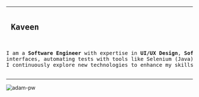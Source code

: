 <hr>

<pre>
<h2> Kaveen </h2>

I am a <b>Software Engineer</b> with expertise in <b>UI/UX Design</b>, <b>Software Testing</b>, and <b>API Development</b>.I specialize in creating user-friendly 
interfaces, automating tests with tools like Selenium (Java), and building  efficient software solutions. With a passion for innovation and problem-solving, 
I continuously explore new technologies to enhance my skills and deliver impactful results.

</pre>
<hr>


<p><img align="center"
    src="https://github-readme-stats.vercel.app/api/top-langs?username=Kaveen1212&show_icons=true&locale=en&bg_color=0d1117&text_color=ffffff&layout=compact"
    alt="adam-pw" 
    bg_color=#808080/></p>

